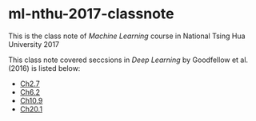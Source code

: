# ml-nthu-2017-classnote

This is the class note of *Machine Learning* course in National Tsing Hua University 2017

This class note covered seccsions in *Deep Learning* by Goodfellow et al. (2016) is listed below:

* [Ch2.7](Ch2.7.tex)
* [Ch6.2](Ch6.2.tex)
* [Ch10.9](Ch10.9.tex)
* [Ch20.1](Ch20.1.tex)

